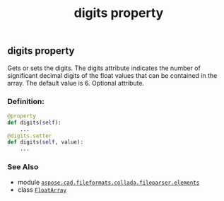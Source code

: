﻿---
title: digits property
second_title: Aspose.CAD for Python via .NET API References
description: 
type: docs
weight: 40
url: /python-net/aspose.cad.fileformats.collada.fileparser.elements/floatarray/digits/
is_root: false
---

## digits property


Gets or sets the digits.
The digits attribute indicates the number of significant decimal digits of the float values that can be contained in the array.
The default value is 6.
Optional attribute.
### Definition:
```python
@property
def digits(self):
    ...
@digits.setter
def digits(self, value):
    ...
```

### See Also
* module [`aspose.cad.fileformats.collada.fileparser.elements`](../../)
* class [`FloatArray`](/cad/python-net/aspose.cad.fileformats.collada.fileparser.elements/floatarray)
